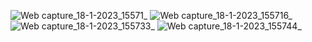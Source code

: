 ![Web capture_18-1-2023_15571_](https://user-images.githubusercontent.com/114923297/213148427-ca65eabf-1391-47fd-99e1-667a9dfa5f0f.jpeg)
![Web capture_18-1-2023_155716_](https://user-images.githubusercontent.com/114923297/213148448-03db90ca-c9c2-4802-b35c-001964b7f138.jpeg)
![Web capture_18-1-2023_155733_](https://user-images.githubusercontent.com/114923297/213148464-859c611a-cb0c-4397-87e4-9beda5f7c22e.jpeg)
![Web capture_18-1-2023_155744_](https://user-images.githubusercontent.com/114923297/213148476-0983ccb6-577b-407b-b0a4-e3285d379ab8.jpeg)
